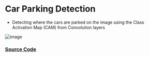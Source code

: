 # Car Parking Detection

- Detecting where the cars are parked on the image using the Class Activation Map (CAM) from Convolution layers

![image](https://user-images.githubusercontent.com/60275617/103426817-1a13b000-4b8a-11eb-8a5b-a4b1a5037e6d.png)


### [Source Code](https://github.com/kairess/car_parking_class_activation_map)
